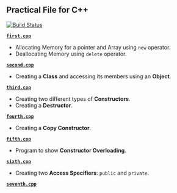 Practical File for C++
---

[![Build Status](https://travis-ci.org/crazyuploader/CollegeStuff.svg?branch=master)](https://travis-ci.org/crazyuploader/CollegeStuff)

<b>[`first.cpp`](/programs/cpp/Practical_File/first.cpp)</b>
* Allocating Memory for a pointer and Array using `new` operator.
* Deallocating Memory using `delete` operator.

<b>[`second.cpp`](/programs/cpp/Practical_File/second.cpp)</b>
* Creating a **Class** and accessing its members using an **Object**.

<b>[`third.cpp`](/programs/cpp/Practical_File/third.cpp)</b>
* Creating two different types of **Constructors**.
* Creating a **Destructor**.

<b>[`fourth.cpp`](/programs/cpp/Practical_File/fourth.cpp)</b>
* Creating a **Copy Constructor**.

<b>[`fifth.cpp`](/programs/cpp/Practical_File/fifth.cpp)</b>
* Program to show **Constructor Overloading**.

<b>[`sixth.cpp`](/programs/cpp/Practical_File/sixth.cpp)</b>
* Creating two **Access Specifiers**: `public` and `private`.

<b>[`seventh.cpp`](/programs/cpp/Practical_File/seventh)</b>
